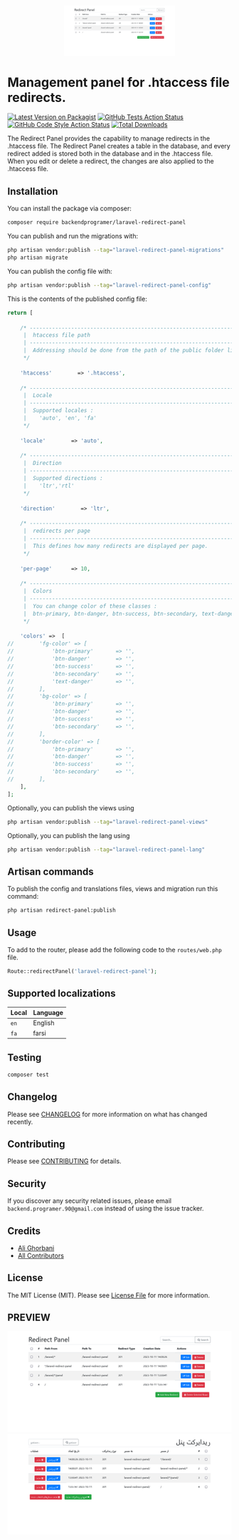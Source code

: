 <p align="center"><img width="250px" src="resources/images/redirect-panel-en.png" alt="SnappPay"></p>

# Management panel for .htaccess file redirects.

[![Latest Version on Packagist](https://img.shields.io/packagist/v/backendprogramer/laravel-redirect-panel.svg?style=flat-square)](https://packagist.org/packages/backendprogramer/laravel-redirect-panel)
[![GitHub Tests Action Status](https://img.shields.io/github/actions/workflow/status/backendprogramer/laravel-redirect-panel/run-tests.yml?branch=main&label=tests&style=flat-square)](https://github.com/backendprogramer/laravel-redirect-panel/actions?query=workflow%3Arun-tests+branch%3Amain)
[![GitHub Code Style Action Status](https://img.shields.io/github/actions/workflow/status/backendprogramer/laravel-redirect-panel/fix-php-code-style-issues.yml?branch=main&label=code%20style&style=flat-square)](https://github.com/backendprogramer/laravel-redirect-panel/actions?query=workflow%3A"Fix+PHP+code+style+issues"+branch%3Amain)
[![Total Downloads](https://img.shields.io/packagist/dt/backendprogramer/laravel-redirect-panel.svg?style=flat-square)](https://packagist.org/packages/backendprogramer/laravel-redirect-panel)

The Redirect Panel provides the capability to manage redirects in the .htaccess file. The Redirect Panel creates a table in the database, and every redirect added is stored both in the database and in the .htaccess file. When you edit or delete a redirect, the changes are also applied to the .htaccess file.

## Installation

You can install the package via composer:

```bash
composer require backendprogramer/laravel-redirect-panel
```

You can publish and run the migrations with:

```bash
php artisan vendor:publish --tag="laravel-redirect-panel-migrations"
php artisan migrate
```

You can publish the config file with:

```bash
php artisan vendor:publish --tag="laravel-redirect-panel-config"
```

This is the contents of the published config file:

```php
return [

    /* -----------------------------------------------------------------
     |  htaccess file path
     | -----------------------------------------------------------------
     |  Addressing should be done from the path of the public folder like "../../folder/.htaccess"
     */

    'htaccess'        => '.htaccess',

    /* -----------------------------------------------------------------
     |  Locale
     | -----------------------------------------------------------------
     |  Supported locales :
     |    'auto', 'en', 'fa'
     */

    'locale'        => 'auto',

    /* -----------------------------------------------------------------
     |  Direction
     | -----------------------------------------------------------------
     |  Supported directions :
     |    'ltr','rtl'
     */

    'direction'        => 'ltr',

    /* -----------------------------------------------------------------
     |  redirects per page
     | -----------------------------------------------------------------
     |  This defines how many redirects are displayed per page.
     */

    'per-page'      => 10,

    /* -----------------------------------------------------------------
     |  Colors
     | -----------------------------------------------------------------
     |  You can change color of these classes :
     |  btn-primary, btn-danger, btn-success, btn-secondary, text-danger
     */

    'colors' =>  [
//        'fg-color' => [
//            'btn-primary'       => '',
//            'btn-danger'        => '',
//            'btn-success'       => '',
//            'btn-secondary'     => '',
//            'text-danger'       => '',
//        ],
//        'bg-color' => [
//            'btn-primary'       => '',
//            'btn-danger'        => '',
//            'btn-success'       => '',
//            'btn-secondary'     => '',
//        ],
//        'border-color' => [
//            'btn-primary'       => '',
//            'btn-danger'        => '',
//            'btn-success'       => '',
//            'btn-secondary'     => '',
//        ],
    ],
];
```

Optionally, you can publish the views using

```bash
php artisan vendor:publish --tag="laravel-redirect-panel-views"
```

Optionally, you can publish the lang using

```bash
php artisan vendor:publish --tag="laravel-redirect-panel-lang"
```
## Artisan commands
To publish the config and translations files, views and migration run this command:

```bash
php artisan redirect-panel:publish
```

## Usage
To add to the router, please add the following code to the `routes/web.php` file. 
```php
Route::redirectPanel('laravel-redirect-panel');
```
## Supported localizations

| Local | Language |
|-------|----------|
| `en`  | English  |
| `fa`  | farsi    |

## Testing

```bash
composer test
```

## Changelog

Please see [CHANGELOG](CHANGELOG.md) for more information on what has changed recently.

## Contributing

Please see [CONTRIBUTING](CONTRIBUTING.md) for details.

## Security

If you discover any security related issues, please email `backend.programer.90@gmail.com` instead of using the issue tracker.

## Credits

- [Ali Ghorbani](https://github.com/backendprogramer)
- [All Contributors](../../contributors)

## License

The MIT License (MIT). Please see [License File](LICENSE.md) for more information.

## PREVIEW

![English Version](resources/images/redirect-panel-en.png)
![Persian Version](resources/images/redirect-panel-fa.png)
